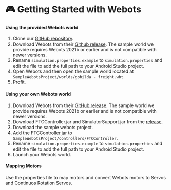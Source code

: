 # 🎮 Getting Started with Webots

#### Using the provided Webots world

1. Clone our [GitHub repository](https://github.com/BlueJays6448/FTCSimulator).&#x20;
2. Download Webots from their [Github release](https://github.com/cyberbotics/webots/releases/tag/R2021b). The sample world we provide requires Webots 2021b or earlier and is not compatible with newer versions.
3. Rename `simulation.properties.example` to `simulation.properties` and edit the file to add the full path to your Android Studio project.
4. Open Webots and then open the sample world located at `SampleWebotsProject/worlds/gobilda - freight.wbt`.
5. Profit.

#### Using your own Webots world

1. Download Webots from their [GitHub release](https://github.com/cyberbotics/webots/releases/tag/R2021b). The sample world we provide requires Webots 2021b or earlier and is not compatible with newer versions.
2. Download FTCController.jar and SimulatorSupport.jar from the [release](https://github.com/BlueJays6448/FTCSimulator/releases/tag/0.1).
3. Download the sample webots project.
4. Add the FTCController.jar to `SampleWebotsProject/controllers/FTCController`.
5. Rename `simulation.properties.example` to `simulation.properties` and edit the file to add the full path to your Android Studio project.
6. Launch your Webots world.

#### Mapping Motors

Use the properties file to map motors and convert Webots motors to Servos and Continuos Rotation Servos.
